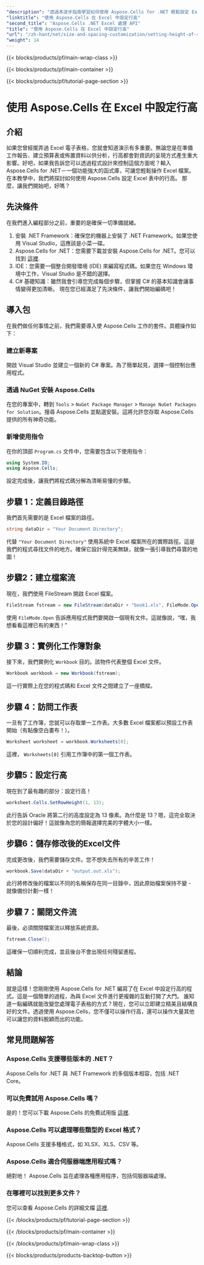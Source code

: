 ```yaml
---
"description": "透過本逐步指南學習如何使用 Aspose.Cells for .NET 輕鬆設定 Excel 中的行高。"
"linktitle": "使用 Aspose.Cells 在 Excel 中設定行高"
"second_title": "Aspose.Cells .NET Excel 處理 API"
"title": "使用 Aspose.Cells 在 Excel 中設定行高"
"url": "/zh-hant/net/size-and-spacing-customization/setting-height-of-row/"
"weight": 14
---
```


{{< blocks/products/pf/main-wrap-class >}}

{{< blocks/products/pf/main-container >}}

{{< blocks/products/pf/tutorial-page-section >}}

# 使用 Aspose.Cells 在 Excel 中設定行高

## 介紹
如果您曾經擺弄過 Excel 電子表格，您就會知道演示有多重要。無論您是在準備工作報告、建立預算表或佈置資料以供分析，行高都會對資訊的呈現方式產生重大影響。好吧，如果我告訴您可以透過程式設計來控制這個方面呢？輸入 Aspose.Cells for .NET－一個功能強大的函式庫，可讓您輕鬆操作 Excel 檔案。在本教學中，我們將探討如何使用 Aspose.Cells 設定 Excel 表中的行高。
那麼，讓我們開始吧，好嗎？
## 先決條件
在我們進入編程部分之前，重要的是確保一切準備就緒。 
1. 安裝 .NET Framework：確保您的機器上安裝了 .NET Framework。如果您使用 Visual Studio，這應該是小菜一碟。
2. Aspose.Cells for .NET：您需要下載並安裝 Aspose.Cells for .NET。您可以找到 [這裡](https://releases。aspose.com/cells/net/).
3. IDE：您需要一個整合開發環境 (IDE) 來編寫程式碼。如果您在 Windows 環境中工作，Visual Studio 是不錯的選擇。
4. C# 基礎知識：雖然我會引導您完成每個步驟，但掌握 C# 的基本知識會讓事情變得更加清晰。
現在您已經滿足了先決條件，讓我們開始編碼吧！
## 導入包
在我們做任何事情之前，我們需要導入使 Aspose.Cells 工作的套件。具體操作如下：
### 建立新專案
開啟 Visual Studio 並建立一個新的 C# 專案。為了簡單起見，選擇一個控制台應用程式。 
### 透過 NuGet 安裝 Aspose.Cells
在您的專案中，轉到 `Tools` > `NuGet Package Manager` > `Manage NuGet Packages for Solution`。搜尋 Aspose.Cells 並點選安裝。這將允許您存取 Aspose.Cells 提供的所有神奇功能。
### 新增使用指令
在你的頂部 `Program.cs` 文件中，您需要包含以下使用指令：
```csharp
using System.IO;
using Aspose.Cells;
```
設定完成後，讓我們將程式碼分解為清晰易懂的步驟。

## 步驟 1：定義目錄路徑
我們首先需要的是 Excel 檔案的路徑。 
```csharp
string dataDir = "Your Document Directory";
```
代替 `"Your Document Directory"` 使用系統中 Excel 檔案所在的實際路徑。這是我們的程式尋找文件的地方。確保它設計得完美無缺，就像一張引導我們尋寶的地圖！
## 步驟2：建立檔案流
現在，我們使用 FileStream 開啟 Excel 檔案。 
```csharp
FileStream fstream = new FileStream(dataDir + "book1.xls", FileMode.Open);
```
使用 `FileMode.Open` 告訴應用程式我們要開啟一個現有文件。這就像說，“嘿，我想看看這裡已有的東西！”
## 步驟 3：實例化工作簿對象
接下來，我們實例化 `Workbook` 目的。該物件代表整個 Excel 文件。 
```csharp
Workbook workbook = new Workbook(fstream);
```
這一行實際上在您的程式碼和 Excel 文件之間建立了一座橋樑。 
## 步驟 4：訪問工作表
一旦有了工作簿，您就可以存取單一工作表。大多數 Excel 檔案都以預設工作表開始（有點像空白畫布！）。 
```csharp
Worksheet worksheet = workbook.Worksheets[0];
```
這裡， `Worksheets[0]` 引用工作簿中的第一個工作表。 
## 步驟5：設定行高
現在到了最有趣的部分：設定行高！ 
```csharp
worksheet.Cells.SetRowHeight(1, 13);
```
此行告訴 Oracle 將第二行的高度設定為 13 像素。為什麼是 13？嗯，這完全取決於您的設計偏好！這就像為您的簡報選擇完美的字體大小一樣。
## 步驟6：儲存修改後的Excel文件
完成更改後，我們需要儲存文件。您不想失去所有的辛苦工作！
```csharp
workbook.Save(dataDir + "output.out.xls");
```
此行將修改後的檔案以不同的名稱保存在同一目錄中，因此原始檔案保持不變 - 就像備份計劃一樣！
## 步驟 7：關閉文件流
最後，必須關閉檔案流以釋放系統資源。 
```csharp
fstream.Close();
```
這確保一切順利完成，並且後台不會出現任何殘留進程。
## 結論
就是這樣！您剛剛使用 Aspose.Cells for .NET 編寫了在 Excel 中設定行高的程式。這是一個簡單的過程，為與 Excel 文件進行更複雜的互動打開了大門。
誰知道一點編碼就能改變您處理電子表格的方式？現在，您可以立即建立精美且結構良好的文件。透過使用 Aspose.Cells，您不僅可以操作行高，還可以操作大量其他可以讓您的資料脫穎而出的功能。
## 常見問題解答
### Aspose.Cells 支援哪些版本的 .NET？
Aspose.Cells for .NET 與 .NET Framework 的多個版本相容，包括 .NET Core。
### 可以免費試用 Aspose.Cells 嗎？
是的！您可以下載 Aspose.Cells 的免費試用版 [這裡](https://releases。aspose.com/).
### Aspose.Cells 可以處理哪些類型的 Excel 格式？
Aspose.Cells 支援多種格式，如 XLSX、XLS、CSV 等。
### Aspose.Cells 適合伺服器端應用程式嗎？
絕對地！ Aspose.Cells 旨在處理各種應用程序，包括伺服器端處理。
### 在哪裡可以找到更多文件？
您可以查看 Aspose.Cells 的詳細文檔 [這裡](https://reference。aspose.com/cells/net/).

{{< /blocks/products/pf/tutorial-page-section >}}

{{< /blocks/products/pf/main-container >}}

{{< /blocks/products/pf/main-wrap-class >}}

{{< blocks/products/products-backtop-button >}}